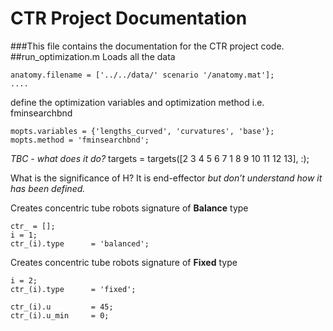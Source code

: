 # CTR Project Documentation
###This file contains the documentation for the CTR project code.
##run_optimization.m
Loads all the data
```
anatomy.filename = ['../../data/' scenario '/anatomy.mat'];
....
```
define the optimization variables and optimization method i.e. fminsearchbnd
```
mopts.variables = {'lengths_curved', 'curvatures', 'base'};
mopts.method = 'fminsearchbnd';
```

_TBC - what does it do?_
targets = targets([2 3 4 5 6 7 1 8 9 10 11 12 13], :);

What is the significance of H? It is end-effector _but don’t understand how it has been defined._

Creates concentric tube robots signature of **Balance** type
```
ctr_ = [];
i = 1;
ctr_(i).type      = 'balanced';
```
Creates concentric tube robots signature of **Fixed** type
```
i = 2;
ctr_(i).type      = 'fixed';

ctr_(i).u         = 45;
ctr_(i).u_min     = 0;
```




